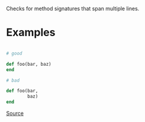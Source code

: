 
Checks for method signatures that span multiple lines.

# Examples

```ruby

# good

def foo(bar, baz)
end

# bad

def foo(bar,
        baz)
end
```

[Source](http://www.rubydoc.info/gems/rubocop/RuboCop/Cop/Style/MultilineMethodSignature)